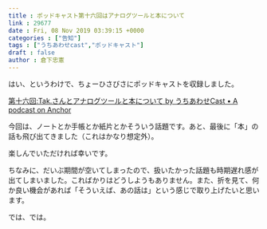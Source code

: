 ```yaml
---
title : ポッドキャスト第十六回はアナログツールと本について
link : 29677
date : Fri, 08 Nov 2019 03:39:15 +0000
categories : ["告知"]
tags : ["うちあわせcast","ポッドキャスト"]
draft : false
author : 倉下忠憲
---
```


はい、というわけで、ちょーひさびさにポッドキャストを収録しました。

<a href="https://anchor.fm/rashita/episodes/Tak-e8rupl">第十六回:Tak.さんとアナログツールと本について by うちあわせCast • A podcast on Anchor</a>

今回は、ノートとか手帳とか紙片とかそういう話題です。あと、最後に「本」の話も飛び出てきました（これはかなり想定外）。

楽しんでいただければ幸いです。

ちなみに、だいぶ期間が空いてしまったので、扱いたかった話題も時期遅れ感が出てしまいました。こればかりはどうしようもありません。また、折を見て、何か良い機会があれば「そういえば、あの話は」という感じで取り上げたいと思います。

では、では。